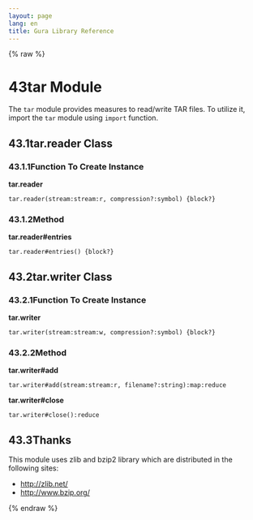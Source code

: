 ```yaml
---
layout: page
lang: en
title: Gura Library Reference
---
```


{% raw %}
<h1><span class="caption-index-1">43</span><a name="anchor-43"></a>tar Module</h1>
<p>
The <code>tar</code> module provides measures to read/write TAR files. To utilize it, import the <code>tar</code> module using <code>import</code> function.
</p>
<h2><span class="caption-index-2">43.1</span><a name="anchor-43-1"></a>tar.reader Class</h2>
<h3><span class="caption-index-3">43.1.1</span><a name="anchor-43-1-1"></a>Function To Create Instance</h3>
<p>
<strong>tar.reader</strong>
</p>
<p>
<code>tar.reader(stream:stream:r, compression?:symbol) {block?}</code>
</p>
<h3><span class="caption-index-3">43.1.2</span><a name="anchor-43-1-2"></a>Method</h3>
<p>
<strong>tar.reader#entries</strong>
</p>
<p>
<code>tar.reader#entries() {block?}</code>
</p>
<h2><span class="caption-index-2">43.2</span><a name="anchor-43-2"></a>tar.writer Class</h2>
<h3><span class="caption-index-3">43.2.1</span><a name="anchor-43-2-1"></a>Function To Create Instance</h3>
<p>
<strong>tar.writer</strong>
</p>
<p>
<code>tar.writer(stream:stream:w, compression?:symbol) {block?}</code>
</p>
<h3><span class="caption-index-3">43.2.2</span><a name="anchor-43-2-2"></a>Method</h3>
<p>
<strong>tar.writer#add</strong>
</p>
<p>
<code>tar.writer#add(stream:stream:r, filename?:string):map:reduce</code>
</p>
<p>
<strong>tar.writer#close</strong>
</p>
<p>
<code>tar.writer#close():reduce</code>
</p>
<h2><span class="caption-index-2">43.3</span><a name="anchor-43-3"></a>Thanks</h2>
<p>
This module uses zlib and bzip2 library which are distributed in the following sites:
</p>
<ul>
<li><a href="http://zlib.net/">http://zlib.net/</a></li>
<li><a href="http://www.bzip.org/">http://www.bzip.org/</a></li>
</ul>
<p />

{% endraw %}
